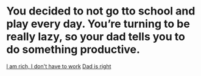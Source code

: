 # You decided to not go tto school and play every day. You’re turning to be really lazy, so your dad tells you to do something productive.

[I am rich, I don't have to work](lazy.md)
[Dad is right](start-business.md)
